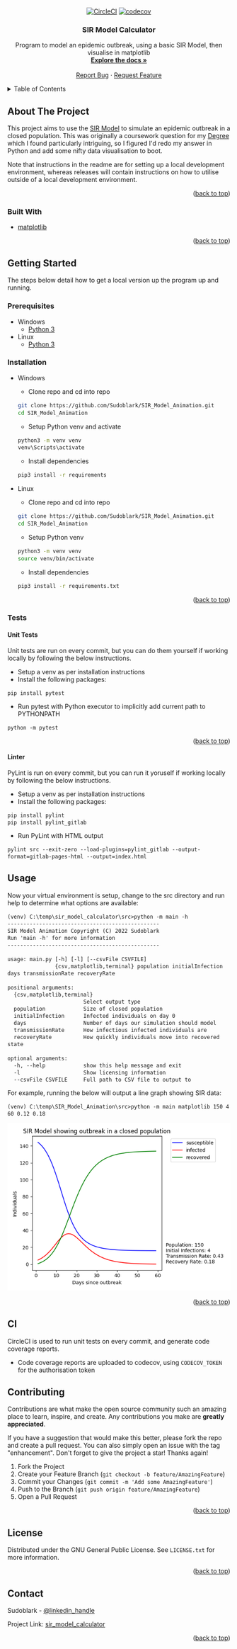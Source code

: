 <div id="top"></div>

<br />
<div align="center">

[![CircleCI](https://circleci.com/gh/Sudoblark/SIR_Model_Calculator/tree/main.svg?style=shield&circle-token=eaba09207fbcf8e33579b24645cc7f08a720497c)](https://circleci.com/gh/Sudoblark/SIR_Model_Calculator/tree/main)
[![codecov](https://codecov.io/gh/Sudoblark/SIR_Model_Calculator/branch/main/graph/badge.svg?token=4411M8M5UG)](https://codecov.io/gh/Sudoblark/SIR_Model_Calculator)

<h3 align="center">SIR Model Calculator</h3>

  <p align="center">
    Program to model an epidemic outbreak, using a basic SIR Model, then visualise in matplotlib
    <br />
    <a href="https://github.com/Sudoblark/sir_model_calculator"><strong>Explore the docs »</strong></a>
    <br />
    <br />
    <a href="https://github.com/Sudoblark/sir_model_calculator/issues">Report Bug</a>
    ·
    <a href="https://github.com/Sudoblark/sir_model_calculator/issues">Request Feature</a>
  </p>
</div>



<!-- TABLE OF CONTENTS -->
<details>
  <summary>Table of Contents</summary>
  <ol>
    <li>
      <a href="#about-the-project">About The Project</a>
      <ul>
        <li><a href="#built-with">Built With</a></li>
      </ul>
    </li>
    <li>
      <a href="#getting-started">Getting Started</a>
      <ul>
        <li><a href="#prerequisites">Prerequisites</a></li>
        <li><a href="#installation">Installation</a></li>
        <ul>
          <li>
            <a href="#tests">Tests</a>
            <ul>
              <li><a href="#unit-tests">Unit Tests</a></li>
              <li><a href="#linter">Linter</a></li>
            </ul>
          </li>
        </ul>
      </ul>
    </li>
    <li><a href="#usage">Usage</a></li>
    <li><a href="#contributing">Contributing</a></li>
    <li><a href="#license">License</a></li>
    <li><a href="#contact">Contact</a></li>
  </ol>
</details>



<!-- ABOUT THE PROJECT -->
## About The Project

This project aims to use the [SIR Model](https://en.wikipedia.org/wiki/Compartmental_models_in_epidemiology) to simulate
an epidemic outbreak in a closed population. This was originally a coursework question for my [Degree](https://www.open.ac.uk/courses/computing-it/degrees/bsc-computing-it-software-q62-soft)
which I found particularly intriguing, so I figured I'd redo my answer in Python and add some nifty data visualisation to boot.

Note that instructions in the readme are for setting up a local development environment, whereas releases will contain 
instructions on how to utilise outside of a local development environment.

<p align="right">(<a href="#top">back to top</a>)</p>



### Built With
* [matplotlib](https://matplotlib.org/)

<p align="right">(<a href="#top">back to top</a>)</p>


<!-- GETTING STARTED -->
## Getting Started

The steps below detail how to get a local version up the program up and running.

### Prerequisites

* Windows
  * [Python 3](https://www.python.org/downloads/windows/)
* Linux
  * [Python 3](https://docs.python-guide.org/starting/install3/linux/)

### Installation

* Windows
    * Clone repo and cd into repo
    ```bash
    git clone https://github.com/Sudoblark/SIR_Model_Animation.git
    cd SIR_Model_Animation
    ```
    * Setup Python venv and activate
    ```bash
    python3 -m venv venv
    venv\Scripts\activate
    ```
    * Install dependencies
    ```bash
    pip3 install -r requirements
    ```

* Linux
    * Clone repo and cd into repo
    ```bash
    git clone https://github.com/Sudoblark/SIR_Model_Animation.git
    cd SIR_Model_Animation
    ```
    * Setup Python venv
    ```bash
    python3 -m venv venv
    source venv/bin/activate
    ```
    * Install dependencies
    ```bash
    pip3 install -r requirements.txt
    ```

<p align="right">(<a href="#top">back to top</a>)</p>

<!-- TESTS -->
### Tests
#### Unit Tests
Unit tests are run on every commit, but you can do them yourself if working locally by following the below instructions.

* Setup a venv as per installation instructions
* Install the following packages:
```
pip install pytest
```
* Run pytest with Python executor to implicitly add current path to PYTHONPATH
```
python -m pytest
```

<p align="right">(<a href="#top">back to top</a>)</p>

#### Linter
PyLint is run on every commit, but you can run it yoruself if working locally by following the below instructions.
* Setup a venv as per installation instructions
* Install the following packages:
```
pip install pylint
pip install pylint_gitlab
```

* Run PyLint with HTML output
```
pylint src --exit-zero --load-plugins=pylint_gitlab --output-format=gitlab-pages-html --output=index.html
```

<!-- USAGE EXAMPLES -->
## Usage

Now your virtual environment is setup, change to the src directory and run help to determine what options are available:

```
(venv) C:\temp\sir_model_calculator\src>python -m main -h
------------------------------------------------
SIR Model Animation Copyright (C) 2022 Sudoblark
Run 'main -h' for more information
------------------------------------------------

usage: main.py [-h] [-l] [--csvFile CSVFILE]
               {csv,matplotlib,terminal} population initialInfection days transmissionRate recoveryRate

positional arguments:
  {csv,matplotlib,terminal}
                        Select output type
  population            Size of closed population
  initialInfection      Infected individuals on day 0
  days                  Number of days our simulation should model
  transmissionRate      How infectious infected individuals are
  recoveryRate          How quickly individuals move into recovered state

optional arguments:
  -h, --help            show this help message and exit
  -l                    Show licensing information
  --csvFile CSVFILE     Full path to CSV file to output to

```

For example, running the below will output a line graph showing SIR data:

```
(venv) C:\temp\SIR_Model_Animation\src>python -m main matplotlib 150 4 60 0.12 0.18
```
![Example SIR data](images/example_data.png "Example SIR data")


<p align="right">(<a href="#top">back to top</a>)</p>

<!-- CI -->
## CI

CircleCI is used to run unit tests on every commit, and generate code coverage reports.

- Code coverage reports are uploaded to codecov, using `CODECOV_TOKEN` for the authorisation token 

<!-- CONTRIBUTING -->
## Contributing

Contributions are what make the open source community such an amazing place to learn, inspire, and create. Any contributions you make are **greatly appreciated**.

If you have a suggestion that would make this better, please fork the repo and create a pull request. You can also simply open an issue with the tag "enhancement".
Don't forget to give the project a star! Thanks again!

1. Fork the Project
2. Create your Feature Branch (`git checkout -b feature/AmazingFeature`)
3. Commit your Changes (`git commit -m 'Add some AmazingFeature'`)
4. Push to the Branch (`git push origin feature/AmazingFeature`)
5. Open a Pull Request

<p align="right">(<a href="#top">back to top</a>)</p>

<!-- LICENSE -->
## License

Distributed under the GNU General Public License. See `LICENSE.txt` for more information.

<p align="right">(<a href="#top">back to top</a>)</p>


<!-- CONTACT -->
## Contact

Sudoblark - [@linkedin_handle](https://www.linkedin.com/in/benni/)

Project Link: [sir_model_calculator](https://github.com/Sudoblark/sir_model_calculator)

<p align="right">(<a href="#top">back to top</a>)</p>
